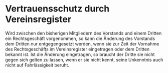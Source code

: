 # Vertrauensschutz durch Vereinsregister

Wird zwischen den bisherigen Mitgliedern des Vorstands und einem Dritten ein Rechtsgeschäft vorgenommen, so kann die Änderung des Vorstands dem Dritten nur entgegengesetzt werden, wenn sie zur Zeit der Vornahme des Rechtsgeschäfts im Vereinsregister eingetragen oder dem Dritten bekannt ist. Ist die Änderung eingetragen, so braucht der Dritte sie nicht gegen sich gelten zu lassen, wenn er sie nicht kennt, seine Unkenntnis auch nicht auf Fahrlässigkeit beruht. 


